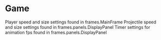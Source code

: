 # Game

Player speed and size settings found in frames.MainFrame
Projectile speed and size settings found in frames.panels.DisplayPanel
Timer settings for animation fps found in frames.panels.DisplayPanel
